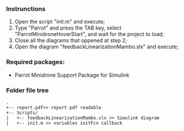 
### Instrunctions
1. Open the script "init.m" and execute;
2. Type "Parrot" and press the TAB key, select "ParrotMinidroneHoverStart", and wait for the project to load;
3. Close all the diagrams that oppened at step 2;
4. Open the diagram "feedbackLinearizationMambo.slx" and execute;

### Required packages:
- Parrot Minidrone Support Package for Simulink

### Folder file tree 

```
.
+-- report.pdf>> report pdf readable
+-- Scripts/ 
|   +-- feedbackLinearizationMambo.slx >> Simulink diagram 
|   +-- init.m >> variables initFcn callback
```

